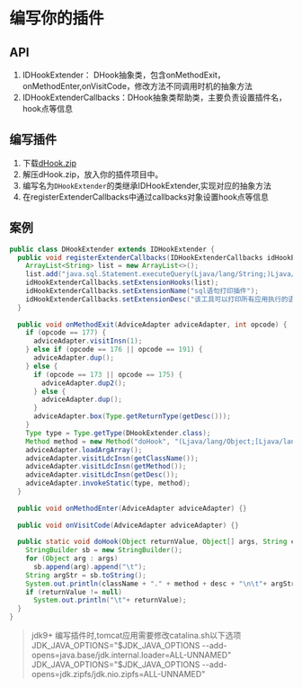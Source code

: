 # 编写你的插件
## API
1. IDHookExtender： DHook抽象类，包含onMethodExit，onMethodEnter,onVisitCode，修改方法不同调用时机的抽象方法
2. IDHookExtenderCallbacks：DHook抽象类帮助类，主要负责设置插件名，hook点等信息

## 编写插件
1. 下载[dHook.zip](./dHook.zip)
2. 解压dHook.zip，放入你的插件项目中。
3. 编写名为`DHookExtender`的类继承IDHookExtender,实现对应的抽象方法
4. 在registerExtenderCallbacks中通过callbacks对象设置hook点等信息

## 案例
```java
public class DHookExtender extends IDHookExtender {
  public void registerExtenderCallbacks(IDHookExtenderCallbacks idHookExtenderCallbacks) {
    ArrayList<String> list = new ArrayList<>();
    list.add("java.sql.Statement.executeQuery(Ljava/lang/String;)Ljava/sql/ResultSet;");
    idHookExtenderCallbacks.setExtensionHooks(list);
    idHookExtenderCallbacks.setExtensionName("sql语句打印插件");
    idHookExtenderCallbacks.setExtensionDesc("该工具可以打印所有应用执行的语句");
  }
  
  public void onMethodExit(AdviceAdapter adviceAdapter, int opcode) {
    if (opcode == 177) {
      adviceAdapter.visitInsn(1);
    } else if (opcode == 176 || opcode == 191) {
      adviceAdapter.dup();
    } else {
      if (opcode == 173 || opcode == 175) {
        adviceAdapter.dup2();
      } else {
        adviceAdapter.dup();
      } 
      adviceAdapter.box(Type.getReturnType(getDesc()));
    } 
    Type type = Type.getType(DHookExtender.class);
    Method method = new Method("doHook", "(Ljava/lang/Object;[Ljava/lang/Object;Ljava/lang/String;Ljava/lang/String;Ljava/lang/String;)V");
    adviceAdapter.loadArgArray();
    adviceAdapter.visitLdcInsn(getClassName());
    adviceAdapter.visitLdcInsn(getMethod());
    adviceAdapter.visitLdcInsn(getDesc());
    adviceAdapter.invokeStatic(type, method);
  }
  
  public void onMethodEnter(AdviceAdapter adviceAdapter) {}
  
  public void onVisitCode(AdviceAdapter adviceAdapter) {}
  
  public static void doHook(Object returnValue, Object[] args, String className, String method, String desc) {
    StringBuilder sb = new StringBuilder();
    for (Object arg : args)
      sb.append(arg).append("\t"); 
    String argStr = sb.toString();
    System.out.println(className + "." + method + desc + "\n\t"+ argStr);
    if (returnValue != null)
      System.out.println("\t"+ returnValue);
  }
}
```
> jdk9+ 编写插件时,tomcat应用需要修改catalina.sh以下选项
> JDK_JAVA_OPTIONS="$JDK_JAVA_OPTIONS --add-opens=java.base/jdk.internal.loader=ALL-UNNAMED"
> JDK_JAVA_OPTIONS="$JDK_JAVA_OPTIONS --add-opens=jdk.zipfs/jdk.nio.zipfs=ALL-UNNAMED"